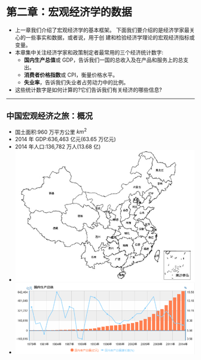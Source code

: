#  第二章：宏观经济学的数据

- 上一章我们介绍了宏观经济学的基本框架。 下面我们要介绍的是经济学家最关心的一些事实和数据，或者说，用于创 建和检验经济学理论的宏观经济指标或变量。 
- 本章集中关注经济学家和政策制定者最常用的三个经济统计数字: 
  - **国内生产总值**或 GDP，告诉我们一国的总收入及在产品和服务上的总支出。 
  - **消费者价格指数**或 CPI，衡量价格水平。 
  - **失业率**，告诉我们失业者占劳动力中的比例。 
- 这些统计数字是如何计算的?它们告诉我们有关经济的哪些信息?

------------------------------------------------------------------------

## 中国宏观经济之旅：概况

- 国土面积:960 万平方公里 $km^2$ 
- 2014 年 GDP:636,463 亿元(63.65 万亿元)
- 2014 年人口:136,782 万人(13.68 亿)
- ![0106](figures/0106.jpg)
- ![0107](figures/0107.png)